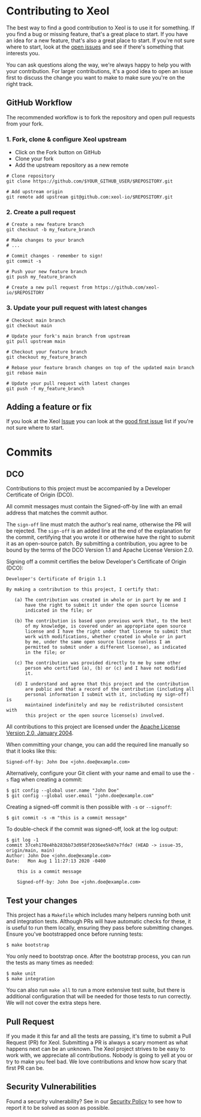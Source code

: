 # Contributing to Xeol

The best way to find a good contribution to Xeol is to use it for something. If you find a bug or missing feature, that's a great place to start. If you have an idea for a new feature, that's also a great place to start. If you're not sure where to start, look at the [open issues](https://github.com/xeol-io/xeol/issues) and see if there's something that interests you.

You can ask questions along the way, we're always happy to help you with your contribution. For larger contributions, it's a good idea to open an issue first to discuss the change you want to make to make sure you're on the right track.

## GitHub Workflow

The recommended workflow is to fork the repository and open pull requests from your fork.

### 1. Fork, clone & configure Xeol upstream
- Click on the Fork button on GitHub
- Clone your fork
- Add the upstream repository as a new remote

```shell
# Clone repository
git clone https://github.com/$YOUR_GITHUB_USER/$REPOSITORY.git

# Add upstream origin
git remote add upstream git@github.com:xeol-io/$REPOSITORY.git
```

### 2. Create a pull request

```shell
# Create a new feature branch
git checkout -b my_feature_branch

# Make changes to your branch
# ...

# Commit changes - remember to sign!
git commit -s

# Push your new feature branch
git push my_feature_branch

# Create a new pull request from https://github.com/xeol-io/$REPOSITORY
```

### 3. Update your pull request with latest changes

```shell
# Checkout main branch
git checkout main

# Update your fork's main branch from upstream
git pull upstream main

# Checkout your feature branch
git checkout my_feature_branch

# Rebase your feature branch changes on top of the updated main branch
git rebase main

# Update your pull request with latest changes
git push -f my_feature_branch
```

## Adding a feature or fix

If you look at the Xeol [Issue](https://github.com/xeol-io/xeol/issues) you can look at the [good first issue](https://github.com/xeol-io/xeol/issues?q=is%3Aopen+is%3Aissue+label%3A%22good+first+issue%22) list if you're not sure where to start.

# Commits

## DCO

Contributions to this project must be accompanied by a Developer Certificate of Origin (DCO).

All commit messages must contain the Signed-off-by line with an email address that matches the commit author.

The `sign-off` line must match the author's real name, otherwise the PR will be rejected. The `sign-off` is an added line at the end of the explanation for the commit, certifying that you wrote it or otherwise have the right to submit it as an open-source patch. By submitting a contribution, you agree to be bound by the terms of the DCO Version 1.1 and Apache License Version 2.0.

Signing off a commit certifies the below Developer's Certificate of Origin (DCO):

```text
Developer's Certificate of Origin 1.1

By making a contribution to this project, I certify that:

   (a) The contribution was created in whole or in part by me and I
       have the right to submit it under the open source license
       indicated in the file; or

   (b) The contribution is based upon previous work that, to the best
       of my knowledge, is covered under an appropriate open source
       license and I have the right under that license to submit that
       work with modifications, whether created in whole or in part
       by me, under the same open source license (unless I am
       permitted to submit under a different license), as indicated
       in the file; or

   (c) The contribution was provided directly to me by some other
       person who certified (a), (b) or (c) and I have not modified
       it.

   (d) I understand and agree that this project and the contribution
       are public and that a record of the contribution (including all
       personal information I submit with it, including my sign-off) is
       maintained indefinitely and may be redistributed consistent with
       this project or the open source license(s) involved.
```

All contributions to this project are licensed under the [Apache License Version 2.0, January 2004](http://www.apache.org/licenses/).

When committing your change, you can add the required line manually so that it looks like this:

```text
Signed-off-by: John Doe <john.doe@example.com>
```

Alternatively, configure your Git client with your name and email to use the `-s` flag when creating a commit:

```text
$ git config --global user.name "John Doe"
$ git config --global user.email "john.doe@example.com"
```

Creating a signed-off commit is then possible with `-s` or `--signoff`:

```text
$ git commit -s -m "this is a commit message"
```

To double-check if the commit was signed-off, look at the log output:

```text
$ git log -1
commit 37ceh170e4hb283bb73d958f2036ee5k07e7fde7 (HEAD -> issue-35, origin/main, main)
Author: John Doe <john.doe@example.com>
Date:   Mon Aug 1 11:27:13 2020 -0400

    this is a commit message

    Signed-off-by: John Doe <john.doe@example.com>
```

## Test your changes

This project has a `Makefile` which includes many helpers running both unit and integration tests. Although PRs will have automatic checks for these, it is useful to run them locally, ensuring they pass before submitting changes. Ensure you've bootstrapped once before running tests:

```text
$ make bootstrap
```

You only need to bootstrap once. After the bootstrap process, you can run the tests as many times as needed:

```text
$ make unit
$ make integration
```

You can also run `make all` to run a more extensive test suite, but there is additional configuration that will be needed for those tests to run correctly. We will not cover the extra steps here.

## Pull Request

If you made it this far and all the tests are passing, it's time to submit a Pull Request (PR) for Xeol. Submitting a PR is always a scary moment as what happens next can be an unknown. The Xeol project strives to be easy to work with, we appreciate all contributions. Nobody is going to yell at you or try to make you feel bad. We love contributions and know how scary that first PR can be.


## Security Vulnerabilities

Found a security vulnerability? See in our [Security Policy](SECURITY.md) to see how to report it to be solved as soon as possible.
